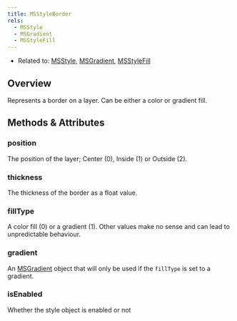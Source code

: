 ```yaml
---
title: MSStyleBorder
rels:
  - MSStyle
  - MSGradient
  - MSStyleFill
---
```


- Related to: [MSStyle](MSStyle.html), [MSGradient](MSGradient.html), [MSStyleFill](MSStyleFill.html)

## Overview

Represents a border on a layer. Can be either a color or gradient fill.

## Methods & Attributes

### position

The position of the layer; Center (0), Inside (1) or Outside (2).

### thickness

The thickness of the border as a float value.

### fillType

A color fill (0) or a gradient (1). Other values make no sense and can lead to unpredictable behaviour.

### gradient

An [MSGradient](/docs/MSGradient) object that will only be used if the `fillType` is set to a gradient.

### isEnabled

Whether the style object is enabled or not
